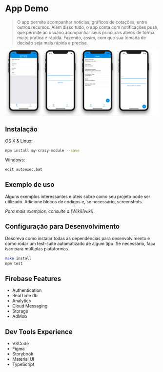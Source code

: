 # App Demo

> O app permite acompanhar noticias, gráficos de cotações, entre outros recursos.
> Além disso tudo, o app conta com notificações push, que permite ao usuário acompanhar seus principais ativos de forma muito pratica e rápida. Fazendo, assim, com que sua tomada de decisão seja mais rápida e precisa.

![App Demo](/src/assets/app-base.png "App Demo")

## Instalação

OS X & Linux:

```sh
npm install my-crazy-module --save
```

Windows:

```sh
edit autoexec.bat
```

## Exemplo de uso

Alguns exemplos interessantes e úteis sobre como seu projeto pode ser utilizado. Adicione blocos de códigos e, se necessário, screenshots.

_Para mais exemplos, consulte a [Wiki][wiki]._

## Configuração para Desenvolvimento

Descreva como instalar todas as dependências para desenvolvimento e como rodar um test-suite automatizado de algum tipo. Se necessário, faça isso para múltiplas plataformas.

```sh
make install
npm test
```
## Firebase Features

+ Authentication
+ RealTime db
+ Analytics
+ Cloud Messaging
+ Storage
+ AdMob

## Dev Tools Experience

+ VSCode
+ Figma
+ Storybook
+ Material UI
+ TypeScript
